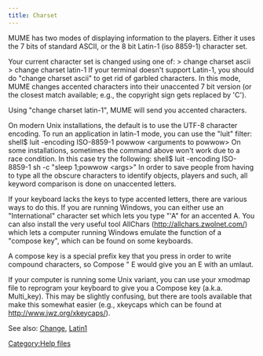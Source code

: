 ```yaml
---
title: Charset
---
```


MUME has two modes of displaying information to the players. Either it
uses the 7 bits of standard ASCII, or the 8 bit Latin-1 (iso 8859-1)
character set.

Your current character set is changed using one of: \> change charset
ascii \> change charset latin-1 If your terminal doesn't support
Latin-1, you should do "change charset ascii" to get rid of garbled
characters. In this mode, MUME changes accented characters into their
unaccented 7 bit version (or the closest match available; e.g., the
copyright sign gets replaced by 'C').

Using "change charset latin-1", MUME will send you accented characters.

On modern Unix installations, the default is to use the UTF-8 character
encoding. To run an application in latin-1 mode, you can use the "luit"
filter: shell\$ luit -encoding ISO-8859-1 powwow \<arguments to powwow\>
On some installations, sometimes the command above won't work due to a
race condition. In this case try the following: shell\$ luit -encoding
ISO-8859-1 sh -c "sleep 1;powwow \<args\>" In order to save people from
having to type all the obscure characters to identify objects, players
and such, all keyword comparison is done on unaccented letters.

If your keyboard lacks the keys to type accented letters, there are
various ways to do this. If you are running Windows, you can either use
an "International" character set which lets you type "'A" for an
accented A. You can also install the very useful tool AllChars
(http://allchars.zwolnet.com/) which lets a computer running Windows
emulate the function of a "compose key", which can be found on some
keyboards.

A compose key is a special prefix key that you press in order to write
compound characters, so Compose " E would give you an E with an umlaut.

If your computer is running some Unix variant, you can use your xmodmap
file to reprogram your keyboard to give you a Compose key (a.k.a.
Multi_key). This may be slightly confusing, but there are tools
available that make this somewhat easier (e.g., xkeycaps which can be
found at <http://www.jwz.org/xkeycaps/>).

See also: [Change](Change "wikilink"), [Latin1](Latin1 "wikilink")

[Category:Help files](Category:Help_files "wikilink")